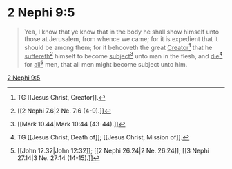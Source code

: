 # 2 Nephi 9:5

> Yea, I know that ye know that in the body he shall show himself unto those at Jerusalem, from whence we came; for it is expedient that it should be among them; for it behooveth the great <u>Creator</u>[^a] that he <u>suffereth</u>[^b] himself to become <u>subject</u>[^c] unto man in the flesh, and <u>die</u>[^d] for <u>all</u>[^e] men, that all men might become subject unto him.

[2 Nephi 9:5](https://www.churchofjesuschrist.org/study/scriptures/bofm/2-ne/9?lang=eng&id=p5#p5)


[^a]: TG [[Jesus Christ, Creator]].
[^b]: [[2 Nephi 7.6|2 Ne. 7:6 (4-9).]]
[^c]: [[Mark 10.44|Mark 10:44 (43-44).]]
[^d]: TG [[Jesus Christ, Death of]]; [[Jesus Christ, Mission of]].
[^e]: [[John 12.32|John 12:32]]; [[2 Nephi 26.24|2 Ne. 26:24]]; [[3 Nephi 27.14|3 Ne. 27:14 (14-15).]]
